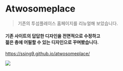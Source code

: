 # Atwosomeplace
> 기존의 투섬플레이스 홈페이지를 리뉴얼해 보았습니다.
#### 기존 사이트의 답답한 디자인을 전면적으로 수정하고<br>젊은 층에 어필할 수 있는 디자인으로 꾸며봤습니다.
https://ssing9.github.io/atwosomeplace/
<p><img src="http://thumbnail.egloos.net/700x0/http://pds18.egloos.com/pds/201910/15/49/e0021949_5da55f87311f3.png"></img></p>
